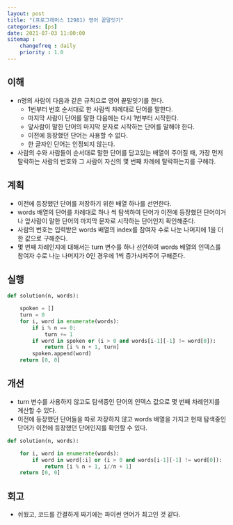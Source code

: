 ```yaml
---
layout: post
title: "(프로그래머스 12981) 영어 끝말잇기"
categories: [ps]
date: 2021-07-03 11:00:00
sitemap :
    changefreq : daily
    priority : 1.0
---
```


## 이해

- n명의 사람이 다음과 같은 규칙으로 영어 끝말잇기를 한다.
    - 1번부터 번호 순서대로 한 사람씩 차례대로 단어를 말한다.
    - 마지막 사람이 단어를 말한 다음에는 다시 1번부터 시작한다.
    - 앞사람이 말한 단어의 마지막 문자로 시작하는 단어를 말해야 한다.
    - 이전에 등장했던 단어는 사용할 수 없다.
    - 한 글자인 단어는 인정되지 않는다.
- 사람의 수와 사람들이 순서대로 말한 단어를 담고있는 배열이 주어질 때, 가장 먼저 탈락하는 사람의 번호와 그 사람이 자신의 몇 번째 차례에 탈락하는지를 구해라.

## 계획
- 이전에 등장했던 단어를 저장하기 위한 배열 하나를 선언한다.
- words 배열의 단어를 차례대로 하나 씩 탐색하여 단어가 이전에 등장했던 단어이거나 앞사람이 말한 단어의 마지막 문자로 시작하는 단어인지 확인해준다.
- 사람의 번호는 입력받은 words 배열의 index를 참여자 수로 나눈 나머지에 1을 더한 값으로 구해준다.
- 몇 번째 차례인지에 대해서는 turn 변수를 하나 선언하여 words 배열의 인덱스를 참여자 수로 나눈 나머지가 0인 경우에 1씩 증가시켜주어 구해준다.

## 실행

```python
def solution(n, words):

    spoken = []
    turn = 0
    for i, word in enumerate(words):
        if i % n == 0:
            turn += 1
        if word in spoken or (i > 0 and words[i-1][-1] != word[0]):
            return [i % n + 1, turn]
        spoken.append(word)
    return [0, 0]
```

## 개선
- turn 변수를 사용하지 않고도 탐색중인 단어의 인덱스 값으로 몇 번째 차례인지를 계산할 수 있다.
- 이전에 등장했던 단어들을 따로 저장하지 않고 words 배열을 가지고 현재 탐색중인 단어가 이전에 등장했던 단어인지를 확인할 수 있다.

```python
def solution(n, words):

    for i, word in enumerate(words):
        if word in word[:i] or (i > 0 and words[i-1][-1] != word[0]):
            return [i % n + 1, i//n + 1]
    return [0, 0]
```

## 회고

- 쉬웠고, 코드를 간결하게 짜기에는 파이썬 언어가 최고인 것 같다.